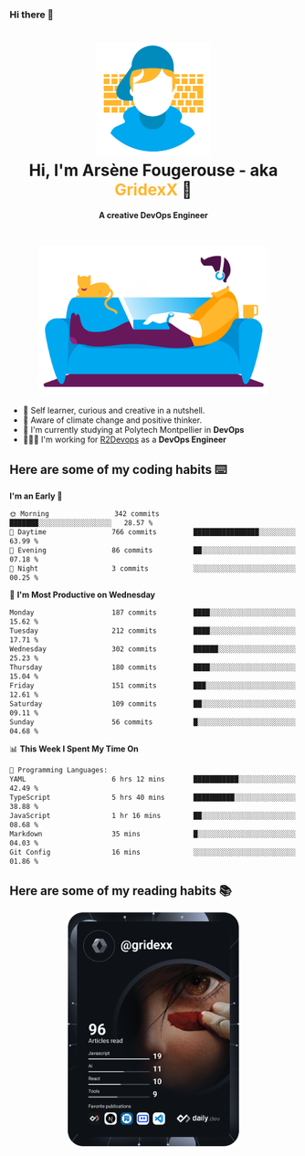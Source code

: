 ### Hi there 👋

<!--
**GridexX/gridexx** is a ✨ _special_ ✨ repository because its `README.md` (this file) appears on your GitHub profile.

Here are some ideas to get you started:

- 🔭 I’m currently working on ...
- 🌱 I’m currently learning ...
- 👯 I’m looking to collaborate on ...
- 🤔 I’m looking for help with ...
- 💬 Ask me about ...
- 📫 How to reach me: ...
- 😄 Pronouns: ...
- ⚡ Fun fact: ...
-->


<!-- Header -->
<h1 align="center">
  <img src="./images/user_profile.png" width="200">
  <br>
  Hi, I'm Arsène Fougerouse - aka <span style="color:#ffb72e">GridexX</span> 👋
</h1>


<p align="center">
  <b>A creative DevOps Engineer </b>
</p>
<br/>
<p align="center">
  <img src="./images/man_couch.png" width="400">
</p>

- 🎨 Self learner, curious and creative in a nutshell. 
- 🌱 Aware of climate change and positive thinker.
- 📕 I'm currently studying at Polytech Montpellier in **DevOps**
- 👨🏻‍💻 I'm working for [R2Devops](https://r2devops.io) as a **DevOps Engineer**


## Here are some of my coding habits ⌨️

<!-- Add a section about tech and Ops stack
  Like this one : https://github.com/Xanthus58#-tech-stack
-->
<!--START_SECTION:waka-->
**I'm an Early 🐤** 

```text
🌞 Morning                342 commits         ███████░░░░░░░░░░░░░░░░░░   28.57 % 
🌆 Daytime                766 commits         ████████████████░░░░░░░░░   63.99 % 
🌃 Evening                86 commits          ██░░░░░░░░░░░░░░░░░░░░░░░   07.18 % 
🌙 Night                  3 commits           ░░░░░░░░░░░░░░░░░░░░░░░░░   00.25 % 
```
📅 **I'm Most Productive on Wednesday** 

```text
Monday                   187 commits         ████░░░░░░░░░░░░░░░░░░░░░   15.62 % 
Tuesday                  212 commits         ████░░░░░░░░░░░░░░░░░░░░░   17.71 % 
Wednesday                302 commits         ██████░░░░░░░░░░░░░░░░░░░   25.23 % 
Thursday                 180 commits         ████░░░░░░░░░░░░░░░░░░░░░   15.04 % 
Friday                   151 commits         ███░░░░░░░░░░░░░░░░░░░░░░   12.61 % 
Saturday                 109 commits         ██░░░░░░░░░░░░░░░░░░░░░░░   09.11 % 
Sunday                   56 commits          █░░░░░░░░░░░░░░░░░░░░░░░░   04.68 % 
```


📊 **This Week I Spent My Time On** 

```text
💬 Programming Languages: 
YAML                     6 hrs 12 mins       ███████████░░░░░░░░░░░░░░   42.49 % 
TypeScript               5 hrs 40 mins       ██████████░░░░░░░░░░░░░░░   38.88 % 
JavaScript               1 hr 16 mins        ██░░░░░░░░░░░░░░░░░░░░░░░   08.68 % 
Markdown                 35 mins             █░░░░░░░░░░░░░░░░░░░░░░░░   04.03 % 
Git Config               16 mins             ░░░░░░░░░░░░░░░░░░░░░░░░░   01.86 % 
```


<!--END_SECTION:waka-->

## Here are some of my reading habits 📚
<div  align="center">
  <img src="./images/devcard.svg" width="300">
</div>
